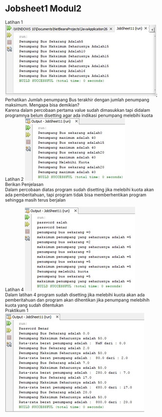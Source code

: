 # Jobsheet1 Modul2
Latihan 1
![alt text](https://github.com/High-Quality26/Modul2/blob/master/src/Modul2/LAtihan1.JPG);
<br>
Perhatikan Jumlah penumpang Bus terakhir dengan jumlah penumpang maksimum. Mengapa bisa demikian?
<br>
Karena dalam percobaan pertama value sudah dimasukkan tapi didalam programnya belum disetting agar ada indikasi
penumpang melebihi kuota
<br>
Latihan 2
![alt text](https://github.com/High-Quality26/Modul2/blob/master/src/Modul2/LAtihan2.JPG)
<br>
Berikan Penjelasan
<br>
Dalam percobaan diatas program sudah disetting jika melebihi kuota akan ada pemberitahuan, 
tapi program tidak bisa memberhentikan program sehingga masih terus berjalan
<br>

Latihan 4
![alt text](https://github.com/High-Quality26/Modul2/blob/master/src/Modul2/LAtihan3.JPG)
<br>
Dalam latihan 4 program sudah disetting jika melebihi kuota akan ada pemberitahuan dan program akan
dihentikan jika penumpang melebihih kuota yang sudah ditentukan
<br>
Praktikum 1
![alt text](https://github.com/High-Quality26/Modul2/blob/master/src/Modul2/Tugas%20Praktikum.JPG)
<br>
<br>

